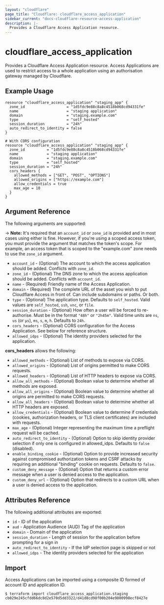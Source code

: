 ```yaml
---
layout: "cloudflare"
page_title: "Cloudflare: cloudflare_access_application"
sidebar_current: "docs-cloudflare-resource-access-application"
description: |-
  Provides a Cloudflare Access Application resource.
---
```


# cloudflare_access_application

Provides a Cloudflare Access Application resource. Access Applications
are used to restrict access to a whole application using an
authorisation gateway managed by Cloudflare.

## Example Usage

```hcl
resource "cloudflare_access_application" "staging_app" {
  zone_id                   = "1d5fdc9e88c8a8c4518b068cd94331fe"
  name                      = "staging application"
  domain                    = "staging.example.com"
  type                      = "self_hosted"
  session_duration          = "24h"
  auto_redirect_to_identity = false
}

# With CORS configuration
resource "cloudflare_access_application" "staging_app" {
  zone_id          = "1d5fdc9e88c8a8c4518b068cd94331fe"
  name             = "staging application"
  domain           = "staging.example.com"
  type             = "self_hosted"
  session_duration = "24h"
  cors_headers {
    allowed_methods = ["GET", "POST", "OPTIONS"]
    allowed_origins = ["https://example.com"]
    allow_credentials = true
    max_age = 10
  }
}
```

## Argument Reference

The following arguments are supported:

-> **Note:** It's required that an `account_id` or `zone_id` is provided and in most cases using either is fine. However, if you're using a scoped access token, you must provide the argument that matches the token's scope. For example, an access token that is scoped to the "example.com" zone needs to use the `zone_id` argument.

* `account_id` - (Optional) The account to which the access application should be added. Conflicts with `zone_id`.
* `zone_id` - (Optional) The DNS zone to which the access application should be added. Conflicts with `account_id`.
* `name` - (Required) Friendly name of the Access Application.
* `domain` - (Required) The complete URL of the asset you wish to put
  Cloudflare Access in front of. Can include subdomains or paths. Or both.
* `type` - (Optional) The application type. Defaults to `self_hosted`. Valid
  values are `self_hosted`, `ssh`, `vnc`, or `file`.
* `session_duration` - (Optional) How often a user will be forced to
  re-authorise. Must be in the format `"48h"` or `"2h45m"`.
  Valid time units are `ns`, `us` (or `µs`), `ms`, `s`, `m`, `h`. Defaults to `24h`.
* `cors_headers` - (Optional) CORS configuration for the Access Application. See
  below for reference structure.
* `allowed_idps` - (Optional) The identity providers selected for the application.


**cors_headers** allows the following:

* `allowed_methods` - (Optional) List of methods to expose via CORS.
* `allowed_origins` - (Optional) List of origins permitted to make CORS requests.
* `allowed_headers` - (Optional) List of HTTP headers to expose via CORS.
* `allow_all_methods` - (Optional) Boolean value to determine whether all
  methods are exposed.
* `allow_all_origins` - (Optional) Boolean value to determine whether all
  origins are permitted to make CORS requests.
* `allow_all_headers` - (Optional) Boolean value to determine whether all
  HTTP headers are exposed.
* `allow_credentials` - (Optional) Boolean value to determine if credentials
  (cookies, authorization headers, or TLS client certificates) are included with
  requests.
* `max_age` - (Optional) Integer representing the maximum time a preflight
  request will be cached.
* `auto_redirect_to_identity` - (Optional) Option to skip identity provider
  selection if only one is configured in allowed_idps. Defaults to `false`
  (disabled).
* `enable_binding_cookie` - (Optional) Option to provide increased security against compromised authorization tokens and CSRF attacks by requiring an additional "binding" cookie on requests. Defaults to `false`.
* `custom_deny_message` - (Optional) Option that returns a custom error message when a user is denied access to the application.
* `custom_deny_url` - (Optional) Option that redirects to a custom URL when a user is denied access to the application.

## Attributes Reference

The following additional attributes are exported:

* `id` - ID of the application
* `aud` - Application Audience (AUD) Tag of the application
* `domain` - Domain of the application
* `session_duration` - Length of session for the application before prompting for a sign in
* `auto_redirect_to_identity` - If the IdP selection page is skipped or not
* `allowed_idps` - The identity providers selected for the application

## Import

Access Applications can be imported using a composite ID formed of account
ID and application ID.

```
$ terraform import cloudflare_access_application.staging cb029e245cfdd66dc8d2e570d5dd3322/d41d8cd98f00b204e9800998ecf8427e
```
